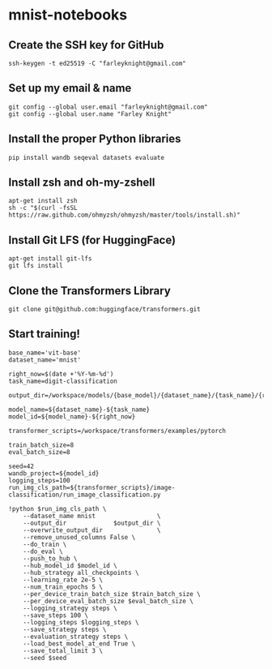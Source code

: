 # mnist-notebooks

## Create the SSH key for GitHub
```
ssh-keygen -t ed25519 -C "farleyknight@gmail.com" 
```

## Set up my email & name
```
git config --global user.email "farleyknight@gmail.com"
git config --global user.name "Farley Knight"
```

## Install the proper Python libraries
```
pip install wandb seqeval datasets evaluate
```

## Install zsh and oh-my-zshell
```
apt-get install zsh
sh -c "$(curl -fsSL https://raw.github.com/ohmyzsh/ohmyzsh/master/tools/install.sh)"
```

## Install Git LFS (for HuggingFace)
```
apt-get install git-lfs
git lfs install
```

## Clone the Transformers Library
```
git clone git@github.com:huggingface/transformers.git
```

## Start training!

```
base_name='vit-base'
dataset_name='mnist'

right_now=$(date +'%Y-%m-%d')
task_name=digit-classification

output_dir=/workspace/models/{base_model}/{dataset_name}/{task_name}/{right_now}

model_name=${dataset_name}-${task_name}
model_id=${model_name}-${right_now}

transformer_scripts=/workspace/transformers/examples/pytorch

train_batch_size=8
eval_batch_size=8

seed=42
wandb_project=${model_id}
logging_steps=100
run_img_cls_path=${transformer_scripts}/image-classification/run_image_classification.py

!python $run_img_cls_path \
    --dataset_name mnist                 \
    --output_dir             $output_dir \
    --overwrite_output_dir               \
    --remove_unused_columns False \
    --do_train \
    --do_eval \
    --push_to_hub \
    --hub_model_id $model_id \
    --hub_strategy all_checkpoints \
    --learning_rate 2e-5 \
    --num_train_epochs 5 \
    --per_device_train_batch_size $train_batch_size \
    --per_device_eval_batch_size $eval_batch_size \
    --logging_strategy steps \
    --save_steps 100 \
    --logging_steps $logging_steps \
    --save_strategy steps \
    --evaluation_strategy steps \
    --load_best_model_at_end True \
    --save_total_limit 3 \
    --seed $seed
```

